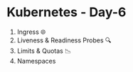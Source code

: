 # Kubernetes - Day-6

1. Ingress 🌐  
2. Liveness & Readiness Probes 🔍  
3. Limits & Quotas 📉  
4. Namespaces  